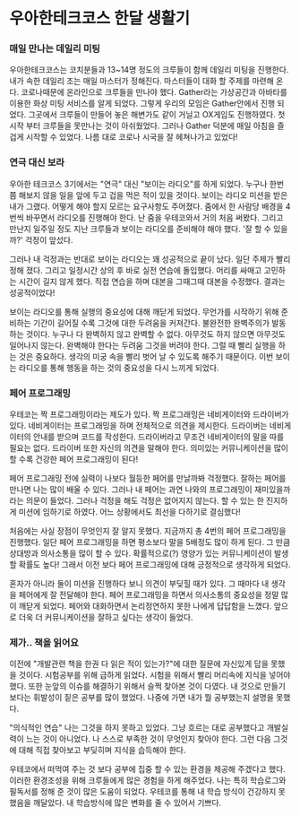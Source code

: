 # 우아한테크코스 한달 생활기

### 매일 만나는 데일리 미팅

우아한테크코스는 코치분들과 13~14명 정도의 크루들이 함께 데일리 미팅을 진행한다. 내가 속한 데일리 조는 매일 마스터가 정해진다. 마스터들이 대화 할 주제를 마련해 온다. 코로나때문에 온라인으로 크루들을 만나야 했다. Gather라는 가상공간과 아바타를 이용한 화상 미팅 서비스를 알게 되었다. 그렇게 우리의 모임은 Gather안에서 진행 되었다. 그곳에서 크루들이 만들어 놓은 해변가도 같이 거닐고 OX게임도 진행하였다. 첫 시작 부터 크루들을 못만나는 것이 아쉬웠었다. 그러나 Gather 덕분에 매일 아침을 즐겁게 시작할 수 있었다. 나름 대로 코로나 시국을 잘 헤쳐나가고 있었다!



### 연극 대신 보라

우아한 테크코스 3기에서는 "연극" 대신 "보이는 라디오"를 하게 되었다. 누구나 한번 쯤 해보지 않을 일을 앞에 두고 겁을 먹은 적이 있을 것이다. 보이는 라디오 미션을 받은 내가 그랬다. 어떻게 해야 할지 모르는 요구사항도 주어졌다. 줌에서 한 사람당 배경을 4번씩 바꾸면서 라디오를 진행해야 한다. 난 줌을 우테코와서 거의 처음 써봤다. 그리고 만난지 일주일 정도 지난 크루들과 보이는 라디오를 준비해야 해야 했다.  '잘 할 수 있을까?' 걱정이 앞섰다. 

그러나 내 걱정과는 반대로 보이는 라디오는 꽤 성공적으로 끝이 났다. 일단 주제가 빨리 정해 졌다. 그리고 일정시간 상의 후 바로 실전 연습에 돌입했다. 머리를 싸매고 고민하는 시간이 길지 않게 했다. 직접 연습을 하며 대본을 그때그때 대본을 수정했다. 결과는 성공적이었다!

보이는 라디오를 통해 실행의 중요성에 대해 깨닫게 되었다. 무언가를 시작하기 위해 준비하는 기간이 길어질 수록 그것에 대한 두려움을 커져간다. 불완전한 완벽주의가 발동하는 것이다. 누구나 다 완벽하지 않고 완벽할 수 없다. 아무것도 하지 않으면 아무것도 일어나지 않는다. 완벽해야 한다는 두려움 그것을 버려야 한다. 그럴 때 빨리 실행을 하는 것은 중요하다. 생각의 미궁 속을 빨리 벗어 날 수 있도록 해주기 때문이다. 이번 보이는 라디오를 통해 행동을 하는 것의 중요성을 다시 느끼게 되었다.



### 페어 프로그래밍

우테코는 짝 프로그래밍이라는 제도가 있다. 짝 프로그래밍은 네비게이터와 드라이버가 있다. 네비게이터는 프로그래밍을 하며 전체적으로 의견을 제시한다. 드라이버는 네비게이터의 안내를 받으며 코드를 작성한다. 드라이버라고 무조건 네비게이터의 말을 따를 필요는 없다. 드라이버 또한 자신의 의견을 말해야 한다. 의미있는 커뮤니케이션을 많이 할 수록 건강한 페어 프로그래밍이 된다!

페어 프로그래밍 전에 실력이 나보다 월등한 페어를 만날까봐 걱정했다. 잘하는 페어를 만나면 나는 많이 배울 수 있다. 그러나 내 페어는 과연 나와의 프로그래밍이 재미있을까 라는 의문이 들었다. 그러나 걱정을 해도 걱정은 없어지지 않는다. 할 수 있는 한 진지하게 미션에 임하기로 하였다. 어느 상황에서도 최선을 다하기로 결심했다!

처음에는 사실 장점이 무엇인지 잘 알지 못했다. 지금까지 총 4번의 페어 프로그래밍을 진행했다. 일단 페어 프로그래밍을 하면 평소보다 말을 5배정도 많이 하게 된다. 그 만큼 상대방과 의사소통을 많이 할 수 있다. 확률적으로(?) 영양가 있는 커뮤니케이션이 발생할 확률도 높다! 그래서 이전 보다 페어 프로그래밍에 대해 긍정적으로 생각하게 되었다. 

혼자가 아니라 둘이 미션을 진행하다 보니 의견이 부딪힐 때가 있다. 그 때마다 내 생각을 페어에게 잘 전달해야 한다. 페어 프로그래밍을 하면서 의사소통의 중요성을 정말 많이 깨닫게 되었다. 페어와 대화하면서 논리정연하지 못한 나에게 답답함을 느꼈다. 앞으로 더욱 더 커뮤니케이션을 잘하고 싶다는 생각이 들었다.

### 제가.. 책을 읽어요

이전에 "개발관련 책을 한권 다 읽은 적이 있는가?"에 대한 질문에 자신있게 답을 못했을 것이다. 시험공부를 위해 급하게 읽었다. 시험을 위해서 빨리 머리속에 지식을 넣어야 했다.  또한 눈앞의 이슈를 해결하기 위해서 슬쩍 찾아본 것이 다였다. 내 것으로 만들기 보다는 휘발성이 짙은 공부를 많이 했었다. 나중에 가면 내가 뭘 공부했는지 설명을 못했다.

"의식적인 연습" 나는 그것을 하지 못하고 있었다. 그냥 흐르는 대로 공부했다고 개발실력이 느는 것이 아니었다. 나 스스로 부족한 것이 무엇인지 찾아야 한다. 그런 다음 그것에 대해 직접 찾아보고 부딪히며 지식을 습득해야 한다.

우테코에서 떠먹여 주는 것 보다 공부에 집중 할 수 있는 환경을 제공해 주겠다고 했다. 이러한 환경조성을 위해 크루들에게 많은 경험을 하게 해주었다. 나는 특히 학습로그와 필독서를 정해 준 것이 많은 도움이 되었다. 우테코를 통해 내 학습 방식이 건강하지 못했음을 깨달았다. 내 학습방식에 많은 변화를 줄 수 있어서 기쁘다. 

 